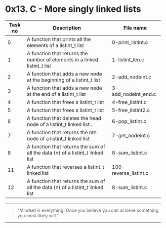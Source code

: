 # 0x13. C - More singly linked lists

| Task no | Description                                                                    | File name             |
| ------- | ------------------------------------------------------------------------------ | --------------------- |
| 0       | A function that prints all the elements of a listint_t list                    | 0-print_listint.c     |
| 1       | A function that returns the number of elements in a linked listint_t list      | 1-listint_len.c       |
| 2       | A function that adds a new node at the beginning of a listint_t list           | 2-add_nodeint.c       |
| 3       | A function that adds a new node at the end of a listint_t list                 | 3-add_nodeint_end.c   |
| 4       | A function that frees a listint_t list                                         | 4-free_listint.c      |
| 5       | A function that frees a listint_t list                                         | 5-free_listint2.c     |
| 6       | A function that deletes the head node of a listint_t linked list...            | 6-pop_listint.c       |
| 7       | A function that returns the nth node of a listint_t linked list                | 7-get_nodeint.c       |
| 8       | A function that returns the sum of all the data (n) of a listint_t linked list | 8-sum_listint.c       |
| 11      | A function that reverses a listint_t linked list                               | 100-reverse_listint.c |
| 12      | A function that returns the sum of all the data (n) of a listint_t linked list | 8-sum_listint.c       |

---

> "Mindset is everything. Once you believe you can achieve something, you most likely will."

---
